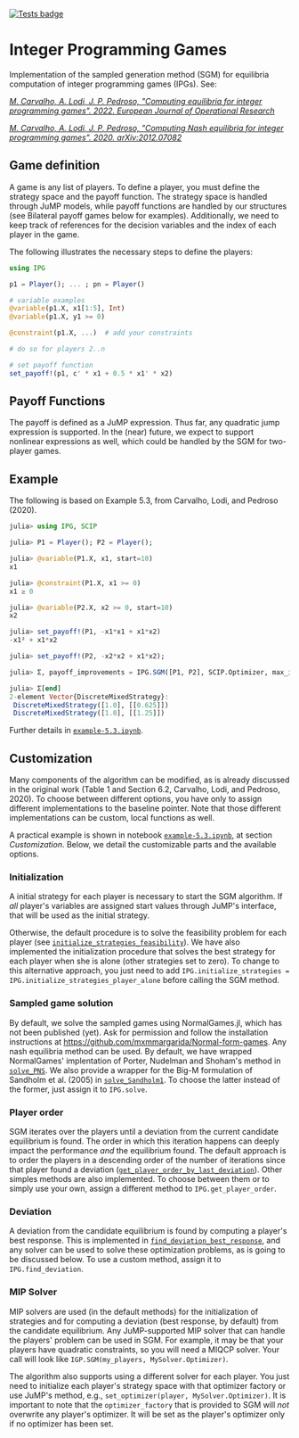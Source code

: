 [![Tests badge](https://github.com/brunompacheco/IPG.jl/actions/workflows/tests.yml/badge.svg)](https://github.com/brunompacheco/IPG.jl/actions/workflows/tests.yml)

# Integer Programming Games

Implementation of the sampled generation method (SGM) for equilibria computation of integer programming games (IPGs). See:

[*M. Carvalho, A. Lodi, J. P. Pedroso, "Computing equilibria for integer programming games". 2022. European Journal of Operational Research*](https://www.sciencedirect.com/science/article/pii/S0377221722002727)

[*M. Carvalho, A. Lodi, J. P. Pedroso, "Computing Nash equilibria for integer programming games". 2020. arXiv:2012.07082*](https://arxiv.org/abs/2012.07082)

## Game definition

A game is any list of players. To define a player, you must define the strategy space and the payoff function. The strategy space is handled through JuMP models, while payoff functions are handled by our structures (see Bilateral payoff games below for examples). Additionally, we need to keep track of references for the decision variables and the index of each player in the game.

The following illustrates the necessary steps to define the players:
```julia
using IPG

p1 = Player(); ... ; pn = Player()

# variable examples
@variable(p1.X, x1[1:5], Int)
@variable(p1.X, y1 >= 0)

@constraint(p1.X, ...)  # add your constraints

# do so for players 2..n

# set payoff function
set_payoff!(p1, c' * x1 + 0.5 * x1' * x2)
```

## Payoff Functions

The payoff is defined as a JuMP expression. Thus far, any quadratic jump expression is supported. In the (near) future, we expect to support nonlinear expressions as well, which could be handled by the SGM for two-player games.

## Example

The following is based on Example 5.3, from Carvalho, Lodi, and Pedroso (2020).
```julia
julia> using IPG, SCIP

julia> P1 = Player(); P2 = Player();

julia> @variable(P1.X, x1, start=10)
x1

julia> @constraint(P1.X, x1 >= 0)
x1 ≥ 0

julia> @variable(P2.X, x2 >= 0, start=10)
x2

julia> set_payoff!(P1, -x1*x1 + x1*x2)
-x1² + x1*x2

julia> set_payoff!(P2, -x2*x2 + x1*x2);

julia> Σ, payoff_improvements = IPG.SGM([P1, P2], SCIP.Optimizer, max_iter=5);

julia> Σ[end]
2-element Vector{DiscreteMixedStrategy}:
 DiscreteMixedStrategy([1.0], [[0.625]])
 DiscreteMixedStrategy([1.0], [[1.25]])

```
Further details in [`example-5.3.ipynb`](notebooks/example-5.3.ipynb).

<!-- ## Two-player games

A particular case of bilateral payoff functions that can be handled more generally are two-player games. In this case, because any payoff function is bilateral, we handle the more general [`BlackBoxPayoff`](src/Game/Payoff/Payoff.jl#29) through the SGM algorithm.

Example 5.3 implemented using the BlackBoxPayoff structure.
```julia
julia> using IPG, SCIP

julia> player_payoff(xp, x_others) = -(xp[1] * xp[1]) + xp[1] * prod(x_others[:][1])
player_payoff (generic function with 1 method)

julia> X1 = Model(); @variable(X1, x1, start=10); @constraint(X1, x1 >= 0);

julia> X2 = Model(); @variable(X2, x2, start=10); @constraint(X2, x2 >= 0);

julia> players = [
           Player(X1, [x1], BlackBoxPayoff(player_payoff), 1),
           Player(X2, [x2], BlackBoxPayoff(player_payoff), 2)
       ];

julia> @variable(players[1].X, x1, start=10); @constraint(players[1].X, x1 >= 0);

julia> @variable(players[2].X, x2, start=10); @constraint(players[2].X, x2 >= 0);

julia> Σ, payoff_improvements = IPG.SGM(players, SCIP.Optimizer, max_iter=5);

julia> Σ[end]
2-element Vector{DiscreteMixedStrategy}:
 DiscreteMixedStrategy([1.0], [[0.625]])
 DiscreteMixedStrategy([1.0], [[1.25]])

``` -->

## Customization

Many components of the algorithm can be modified, as is already discussed in the original work (Table 1 and Section 6.2, Carvalho, Lodi, and Pedroso, 2020). To choose between different options, you have only to assign different implementations to the baseline pointer. Note that those different implementations can be custom, local functions as well.

A practical example is shown in notebook [`example-5.3.ipynb`](./example-5.3.ipynb), at section _Customization_. Below, we detail the customizable parts and the available options.

### Initialization

A initial strategy for each player is necessary to start the SGM algorithm. If _all_ player's variables are assigned start values through JuMP's interface, that will be used as the initial strategy.

Otherwise, the default procedure is to solve the feasibility problem for each player (see [`initialize_strategies_feasibility`](src/SGM/Initialization.jl#L2)).
We have also implemented the initialization procedure that solves the best strategy for each player when she is alone (other strategies set to zero).
To change to this alternative approach, you just need to add `IPG.initialize_strategies = IPG.initialize_strategies_player_alone` before calling the SGM method.

### Sampled game solution

By default, we solve the sampled games using NormalGames.jl, which has not been published (yet). Ask for permission and follow the installation instructions at https://github.com/mxmmargarida/Normal-form-games. Any nash equilibria method can be used. By default, we have wrapped NormalGames' implentation of Porter, Nudelman and Shoham's method in [`solve_PNS`](src/SGM/PolymatrixGame/Solve.jl#L24). We also provide a wrapper for the Big-M formulation of Sandholm et al. (2005) in [`solve_Sandholm1`](src/SGM/PolymatrixGame/Solve.jl#L43). To choose the latter instead of the former, just assign it to `IPG.solve`.

### Player order

SGM iterates over the players until a deviation from the current candidate equilibrium is found. The order in which this iteration happens can deeply impact the performance _and_ the equilibrium found. The default approach is to order the players in a descending order of the number of iterations since that player found a deviation ([`get_player_order_by_last_deviation`](src/SGM/PlayerOrder.jl#L18)). Other simples methods are also implemented. To choose between them or to simply use your own, assign a different method to `IPG.get_player_order`.

### Deviation

A deviation from the candidate equilibrium is found by computing a player's best response. This is implemented in [`find_deviation_best_response`](src/SGM/DeviationReaction.jl#L3), and any solver can be used to solve these optimization problems, as is going to be discussed below. To use a custom method, assign it to `IPG.find_deviation`.

### MIP Solver

MIP solvers are used (in the default methods) for the initialization of strategies and for computing a deviation (best response, by default) from the candidate equilibrium. Any JuMP-supported MIP solver that can handle the players' problem can be used in SGM. For example, it may be that your players have quadratic constraints, so you will need a MIQCP solver. Your call will look like `IGP.SGM(my_players, MySolver.Optimizer)`.

The algorithm also supports using a different solver for each player. You just need to initialize each player's strategy space with that optimizer factory or use JuMP's method, e.g., `set_optimizer(player, MySolver.Optimizer)`. It is important to note that the `optimizer_factory` that is provided to SGM will _not_ overwrite any player's optimizer. It will be set as the player's optimizer only if no optimizer has been set.
